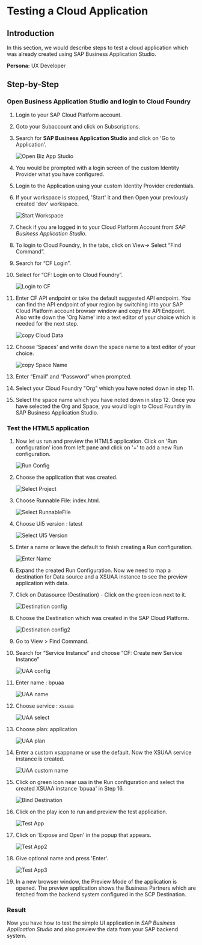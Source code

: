 
# Testing a Cloud Application

## Introduction

In this section, we would describe steps to test a cloud application which was already created using SAP Business Application Studio.

**Persona:** UX Developer


## Step-by-Step


### Open Business Application Studio and login to Cloud Foundry

1. Login to your SAP Cloud Platform account. 
2. Goto your Subaccount and click on Subscriptions. 
3. Search for **SAP Business Application Studio** and click on 'Go to Application'. 

   ![Open Biz App Studio](./images/openBizAppStudio.png)
   
4. You would be prompted with a login screen of the custom Identity Provider what you have configured.
5. Login to the Application using your custom Identity Provider credentials.
6. If your workspace is stopped, 'Start' it and then Open your previously created 'dev' workspace.

   ![Start Workspace](./images/startWorkspace.png)
   
7. Check if you are logged in to your Cloud Platform Account from *SAP Business Application Studio*.
8. To login to Cloud Foundry, In the tabs, click on View-> Select “Find Command”.
9. Search for “CF Login”.
10. Select for “CF: Login on to Cloud Foundry”.

    ![Login to CF](./images/loginToCF.png) 
    
11. Enter CF API endpoint or take the default suggested API endpoint. You can find the API endpoint of your region by switching into your SAP Cloud Platform account browser window and copy the API Endpoint. Also write down the 'Org Name' into a text editor of your choice which is needed for the next step.  

    ![copy Cloud Data](./images/copyCloudData.png)
    
12. Choose 'Spaces' and write down the space name to a text editor of your choice. 

    ![copy Space Name](./images/copySpaceName.png)
     
13. Enter “Email” and “Password” when prompted.
14. Select your Cloud Foundry "Org" which you have noted down in step 11. 
15. Select the space name which you have noted down in step 12. Once you have selected the Org and Space, you would login to Cloud Foundry in SAP Business Application Studio.

### Test the HTML5 application
   
1. Now let us run and preview the HTML5 application. Click on 'Run configuration' icon from left pane and click on '+' to add a new Run configuration.

   ![Run Config](./images/RunConfig.png)
   
2. Choose the application that was created.

   ![Select Project](./images/RunConfig2.png)

3. Choose Runnable File: index.html.

   ![Select RunnableFile](./images/RunConfig3.png)
   
4. Choose UI5 version : latest

    ![Select UI5 Version](./images/RunConfig4.png)
    
5. Enter a name or leave the default to finish creating a Run configuration.

    ![Enter Name](./images/RunConfig5.png)
6. Expand the created Run Configuration. Now we need to map a destination for Data source and a XSUAA instance to see the preview application with data.
7. Click on Datasource (Destination) - Click on the green icon next to it.

    ![Destination config](./images/DestinationRunConfig.png)
    
8. Choose the Destination which was created in the SAP Cloud Platform.

     ![Destination config2](./images/DestinationRunConfig2.png)
     
9. Go to View > Find Command.
10. Search for “Service Instance” and choose “CF: Create new Service Instance”

    ![UAA config](./images/UaaRunConfig.png)
    
11. Enter name : bpuaa

    ![UAA name](./images/UaaRunConfig4.png)
    
12. Choose service : xsuaa

    ![UAA select](./images/UaaRunConfig2.png)
    
13. Choose plan: application

    ![UAA plan](./images/UaaRunConfig3.png)
14. Enter a custom xsappname or use the default. Now the XSUAA service instance is created.

    ![UAA custom name](./images/UaaRunConfig5.png)
15. Click on green icon near uaa in the Run configuration and select the created XSUAA instance 'bpuaa' in Step 16.

    ![Bind Destination](./images/UaaRunConfig6.png)
    
16. Click on the play icon to run and preview the test application.

    ![Test App](./images/TestApp.png)
   
17. Click on 'Expose and Open' in the popup that appears.

    ![Test App2](./images/TestApp2.png)
   
18. Give optional name and press 'Enter'.

    ![Test App3](./images/TestApp3.png)
   
19. In a new browser window, the Preview Mode of the application is opened. The preview application shows the Business Partners which are fetched from the backend system configured in the SCP Destination.

### Result
Now you have how to test the simple UI application in *SAP Business Application Studio* and also preview the data from your SAP backend system.

   